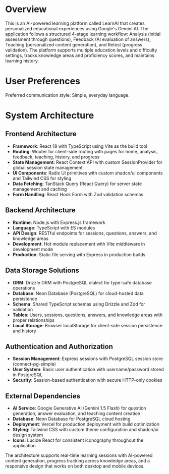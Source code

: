 # Overview

This is an AI-powered learning platform called LearnAI that creates personalized educational experiences using Google's Gemini AI. The application follows a structured 4-stage learning workflow: Analysis (initial assessment through questions), Feedback (AI evaluation of answers), Teaching (personalized content generation), and Retest (progress validation). The platform supports multiple education levels and difficulty settings, tracks knowledge areas and proficiency scores, and maintains learning history.

# User Preferences

Preferred communication style: Simple, everyday language.

# System Architecture

## Frontend Architecture
- **Framework**: React 18 with TypeScript using Vite as the build tool
- **Routing**: Wouter for client-side routing with pages for home, analysis, feedback, teaching, history, and progress
- **State Management**: React Context API with custom SessionProvider for global session state management
- **UI Components**: Radix UI primitives with custom shadcn/ui components and Tailwind CSS for styling
- **Data Fetching**: TanStack Query (React Query) for server state management and caching
- **Form Handling**: React Hook Form with Zod validation schemas

## Backend Architecture
- **Runtime**: Node.js with Express.js framework
- **Language**: TypeScript with ES modules
- **API Design**: RESTful endpoints for sessions, questions, answers, and knowledge areas
- **Development**: Hot module replacement with Vite middleware in development mode
- **Production**: Static file serving with Express in production builds

## Data Storage Solutions
- **ORM**: Drizzle ORM with PostgreSQL dialect for type-safe database operations
- **Database**: Neon Database (PostgreSQL) for cloud-hosted data persistence
- **Schema**: Shared TypeScript schemas using Drizzle and Zod for validation
- **Tables**: Users, sessions, questions, answers, and knowledge areas with proper relationships
- **Local Storage**: Browser localStorage for client-side session persistence and history

## Authentication and Authorization
- **Session Management**: Express sessions with PostgreSQL session store (connect-pg-simple)
- **User System**: Basic user authentication with username/password stored in PostgreSQL
- **Security**: Session-based authentication with secure HTTP-only cookies

## External Dependencies
- **AI Service**: Google Generative AI (Gemini 1.5 Flash) for question generation, answer evaluation, and teaching content creation
- **Database**: Neon Database for PostgreSQL cloud hosting
- **Deployment**: Vercel for production deployment with build optimization
- **Styling**: Tailwind CSS with custom theme configuration and shadcn/ui design system
- **Icons**: Lucide React for consistent iconography throughout the application

The architecture supports real-time learning sessions with AI-powered content generation, progress tracking across knowledge areas, and a responsive design that works on both desktop and mobile devices.